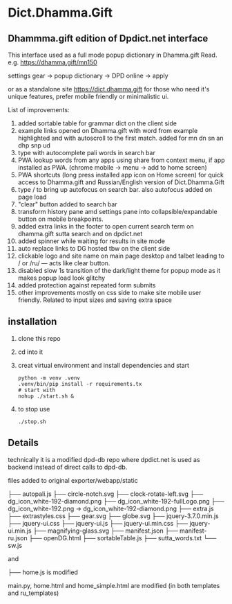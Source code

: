 # Dict.Dhamma.Gift
## Dhammma.gift edition of Dpdict.net interface

This interface used as a full mode popup dictionary in Dhamma.gift Read. e.g. https://dhamma.gift/mn150

settings gear -> popup dictionary -> DPD online -> apply

or as a standalone site https://dict.dhamma.gift for those who need it's unique features, prefer mobile friendly or minimalistic ui.

List of improvements:

1. added sortable table for grammar dict on the client side 
2. example links opened on Dhamma.gift with word from example highlighted and with autoscroll to the first match. added for mn dn sn an dhp snp ud  
3. type with autocomplete pali words in search bar
4. PWA lookup words from any apps using share from context menu, if app installed as PWA. (chrome mobile -> menu -> add to home screen)
5. PWA shortcuts (long press installed app icon on Home screen) for quick access to Dhamma.gift and Russian/English version of Dict.Dhamma.Gift
6. type / to bring up autofocus on search bar. also autofocus added on page load 
7. "clear" button added to search bar
8. transform history pane amd settings pane into collapsible/expandable button on mobile breakpoints.
9. added extra links in the footer to open current search term on dhamma.gift sutta search and on dpdict.net
10. added spinner while waiting for results in site mode
11. auto replace links to DG hosted tbw on the client side
12. clickable logo and site name on main page desktop and talbet leading to / or /ru/ — acts like clear button.
13. disabled slow 1s transition of the dark/light theme for popup mode as it makes popup load look glitchy
14. added protection against repeated form submits
15. other improvements mostly on css side to make site mobile user friendly. Related to input sizes and saving extra space

## installation 

1. clone this repo
2. cd into it
3. creat virtual environment and install dependencies and start
   
   ```
   python -m venv .venv
   .venv/bin/pip install -r requirements.tx
   # start with
   nohup ./start.sh &
   ```
   
4. to stop use
   ```
   ./stop.sh
   ```
   
## Details

technically it is a modified dpd-db repo where dpdict.net is used as backend instead of direct calls to dpd-db.

files added to original exporter/webapp/static


├── autopali.js
├── circle-notch.svg
├── clock-rotate-left.svg
├── dg_icon_white-192-diamond.png
├── dg_icon_white-192-fullLogo.png
├── dg_icon_white-192.png -> dg_icon_white-192-diamond.png
├── extra.js
├── extrastyles.css
├── gear.svg
├── globe.svg
├── jquery-3.7.0.min.js
├── jquery-ui.css
├── jquery-ui.js
├── jquery-ui.min.css
├── jquery-ui.min.js
├── magnifying-glass.svg
├── manifest.json
├── manifest-ru.json
├── openDG.html
├── sortableTable.js
├── sutta_words.txt
└── sw.js

and 

├── home.js is modified

main.py, home.html and home_simple.html are modified (in both templates and ru_templates)
 
